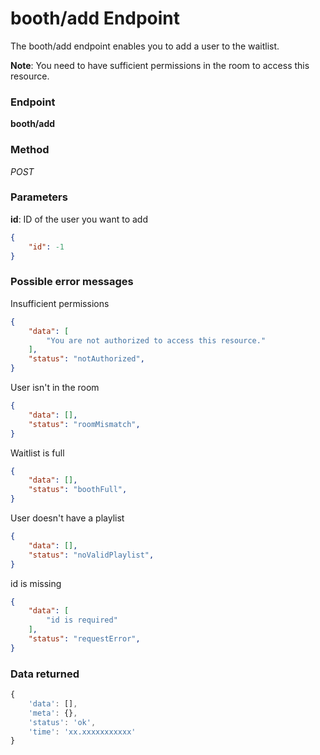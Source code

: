 # booth/add Endpoint

The booth/add endpoint enables you to add a user to the waitlist.

**Note**: You need to have sufficient permissions in the room to access this resource.

### Endpoint

**booth/add**

### Method

_POST_

### Parameters

**id**: ID of the user you want to add

```json
{
    "id": -1
}
```

### Possible error messages

Insufficient permissions
```json
{
    "data": [
        "You are not authorized to access this resource."
    ],
    "status": "notAuthorized",
}
```

User isn't in the room
```json
{
    "data": [],
    "status": "roomMismatch",
}
```

Waitlist is full
```json
{
    "data": [],
    "status": "boothFull",
}
```


User doesn't have a playlist
```json
{
    "data": [],
    "status": "noValidPlaylist",
}
```

id is missing
```json
{
    "data": [
        "id is required"
    ],
    "status": "requestError",
}
```

### Data returned

```js
{
    'data': [],
    'meta': {},
    'status': 'ok',
    'time': 'xx.xxxxxxxxxxx'
}
```
